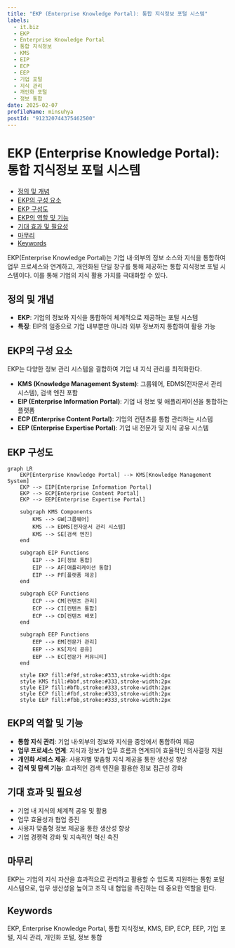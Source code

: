 ```yaml
---
title: "EKP (Enterprise Knowledge Portal): 통합 지식정보 포털 시스템"
labels:
  - it.biz
  - EKP
  - Enterprise Knowledge Portal
  - 통합 지식정보
  - KMS
  - EIP
  - ECP
  - EEP
  - 기업 포털
  - 지식 관리
  - 개인화 포털
  - 정보 통합
date: 2025-02-07
profileName: minsuhya
postId: "912320744375462500"
---
```



# EKP (Enterprise Knowledge Portal): 통합 지식정보 포털 시스템

<!-- mtoc-start -->

- [정의 및 개념](#정의-및-개념)
- [EKP의 구성 요소](#ekp의-구성-요소)
- [EKP 구성도](#ekp-구성도)
- [EKP의 역할 및 기능](#ekp의-역할-및-기능)
- [기대 효과 및 필요성](#기대-효과-및-필요성)
- [마무리](#마무리)
- [Keywords](#keywords)

<!-- mtoc-end -->

EKP(Enterprise Knowledge Portal)는 기업 내·외부의 정보 소스와 지식을 통합하여 업무 프로세스와 연계하고, 개인화된 단일 창구를 통해 제공하는 통합 지식정보 포털 시스템이다. 이를 통해 기업의 지식 활용 가치를 극대화할 수 있다.

## 정의 및 개념

- **EKP**: 기업의 정보와 지식을 통합하여 체계적으로 제공하는 포털 시스템
- **특징**: EIP의 일종으로 기업 내부뿐만 아니라 외부 정보까지 통합하여 활용 가능

## EKP의 구성 요소

EKP는 다양한 정보 관리 시스템을 결합하여 기업 내 지식 관리를 최적화한다.

- **KMS (Knowledge Management System)**: 그룹웨어, EDMS(전자문서 관리 시스템), 검색 엔진 포함
- **EIP (Enterprise Information Portal)**: 기업 내 정보 및 애플리케이션을 통합하는 플랫폼
- **ECP (Enterprise Content Portal)**: 기업의 컨텐츠를 통합 관리하는 시스템
- **EEP (Enterprise Expertise Portal)**: 기업 내 전문가 및 지식 공유 시스템

## EKP 구성도

```mermaid
graph LR
    EKP[Enterprise Knowledge Portal] --> KMS[Knowledge Management System]
    EKP --> EIP[Enterprise Information Portal]
    EKP --> ECP[Enterprise Content Portal]
    EKP --> EEP[Enterprise Expertise Portal]

    subgraph KMS Components
        KMS --> GW[그룹웨어]
        KMS --> EDMS[전자문서 관리 시스템]
        KMS --> SE[검색 엔진]
    end

    subgraph EIP Functions
        EIP --> IF[정보 통합]
        EIP --> AF[애플리케이션 통합]
        EIP --> PF[플랫폼 제공]
    end

    subgraph ECP Functions
        ECP --> CM[컨텐츠 관리]
        ECP --> CI[컨텐츠 통합]
        ECP --> CD[컨텐츠 배포]
    end

    subgraph EEP Functions
        EEP --> EM[전문가 관리]
        EEP --> KS[지식 공유]
        EEP --> EC[전문가 커뮤니티]
    end

    style EKP fill:#f9f,stroke:#333,stroke-width:4px
    style KMS fill:#bbf,stroke:#333,stroke-width:2px
    style EIP fill:#bfb,stroke:#333,stroke-width:2px
    style ECP fill:#fbf,stroke:#333,stroke-width:2px
    style EEP fill:#fbb,stroke:#333,stroke-width:2px
```

## EKP의 역할 및 기능

- **통합 지식 관리**: 기업 내·외부의 정보와 지식을 중앙에서 통합하여 제공
- **업무 프로세스 연계**: 지식과 정보가 업무 흐름과 연계되어 효율적인 의사결정 지원
- **개인화 서비스 제공**: 사용자별 맞춤형 지식 제공을 통한 생산성 향상
- **검색 및 탐색 기능**: 효과적인 검색 엔진을 활용한 정보 접근성 강화

## 기대 효과 및 필요성

- 기업 내 지식의 체계적 공유 및 활용
- 업무 효율성과 협업 증진
- 사용자 맞춤형 정보 제공을 통한 생산성 향상
- 기업 경쟁력 강화 및 지속적인 혁신 촉진

## 마무리

EKP는 기업의 지식 자산을 효과적으로 관리하고 활용할 수 있도록 지원하는 통합 포털 시스템으로, 업무 생산성을 높이고 조직 내 협업을 촉진하는 데 중요한 역할을 한다.

## Keywords

EKP, Enterprise Knowledge Portal, 통합 지식정보, KMS, EIP, ECP, EEP, 기업 포털, 지식 관리, 개인화 포털, 정보 통합